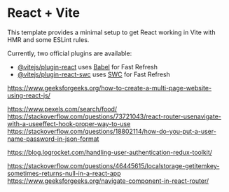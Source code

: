# React + Vite

This template provides a minimal setup to get React working in Vite with HMR and some ESLint rules.

Currently, two official plugins are available:

- [@vitejs/plugin-react](https://github.com/vitejs/vite-plugin-react/blob/main/packages/plugin-react/README.md) uses [Babel](https://babeljs.io/) for Fast Refresh
- [@vitejs/plugin-react-swc](https://github.com/vitejs/vite-plugin-react-swc) uses [SWC](https://swc.rs/) for Fast Refresh



https://www.geeksforgeeks.org/how-to-create-a-multi-page-website-using-react-js/

https://www.pexels.com/search/food/
https://stackoverflow.com/questions/73721043/react-router-usenavigate-with-a-useeffect-hook-proper-way-to-use
https://stackoverflow.com/questions/18802114/how-do-you-put-a-user-name-password-in-json-format

https://blog.logrocket.com/handling-user-authentication-redux-toolkit/

https://stackoverflow.com/questions/46445615/localstorage-getitemkey-sometimes-returns-null-in-a-react-app
https://www.geeksforgeeks.org/navigate-component-in-react-router/